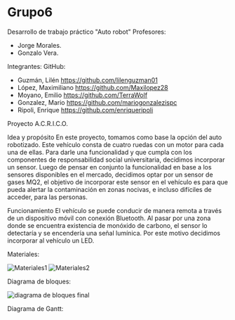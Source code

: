 # Grupo6
Desarrollo de trabajo práctico "Auto robot"
Profesores:
- Jorge Morales.
- Gonzalo Vera.

Integrantes: GitHub:
- Guzmán, Lilén https://github.com/lilenguzman01
- López, Maximiliano https://github.com/Maxilopez28
- Moyano, Emilio https://github.com/TerraWolf
- Gonzalez, Mario https://github.com/mariogonzalezispc
- Ripoli, Enrique https://github.com/enriqueripoli





Proyecto A.C.R.I.C.O.


Idea y propósito
En este proyecto, tomamos como base la opción del auto robotizado. Este vehículo consta de cuatro ruedas con un motor para cada una de ellas. 
Para darle una funcionalidad y que cumpla con los componentes de responsabilidad social universitaria, decidimos incorporar un sensor. Luego de pensar en conjunto la funcionalidad en base a los sensores disponibles en el mercado, decidimos optar por un sensor de gases MQ2, el objetivo de incorporar este sensor en el vehículo es para que pueda alertar la contaminación en zonas nocivas, e incluso difíciles de acceder, para las personas.

Funcionamiento
El vehículo se puede conducir de manera remota a través de un dispositivo móvil con conexión Bluetooth. Al pasar por una zona donde se encuentra existencia de monóxido de carbono, el sensor lo detectaría y se encendería una señal lumínica. Por este motivo decidimos incorporar al vehículo un LED.



Materiales:


![Materiales1](https://user-images.githubusercontent.com/108995163/192034405-f67acad2-1860-4a7d-904f-fe3479957a64.png)
![Materiales2](https://user-images.githubusercontent.com/108995163/192034488-15aff819-878f-41f2-9261-fe4a299af7f5.png)


Diagrama de bloques:

![diagrama de bloques final](https://user-images.githubusercontent.com/108995163/192035877-1686c9cc-b095-48bd-9b4e-744f10f875ba.png)



Diagrama de Gantt:



